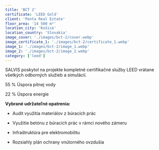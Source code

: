 ```yaml
---
title: 'BCT 2'
certificate: 'LEED Gold'
client: 'Penta Real Estate'
floor_area: '14 500 m²'
location_city: 'Košice'
location_country: 'Slovakia'
image_cover: './images/bct-2/cover.webp'
image_certificate_1: './images/bct-2/certificate_1.webp'
image_1: './images/bct-2/image_1.webp'
image_2: './images/bct-2/image_2.webp'
category: ['leed']
---
```


SALVIS poskytol na projekte kompletné certifikačné služby LEED vrátane všetkých odborných služieb a simulácií.

55 % Úspora pitnej vody

22 % Úspora energie

**Vybrané udržateľné opatrenia:**

- Audit využitia materiálov z búracích prác

- Využitie betónu z búracích prác v rámci nového zámeru

- Infraštruktúra pre elektromobilitu

- Rozsiahly plán ochrany vnútorného ovzdušia
